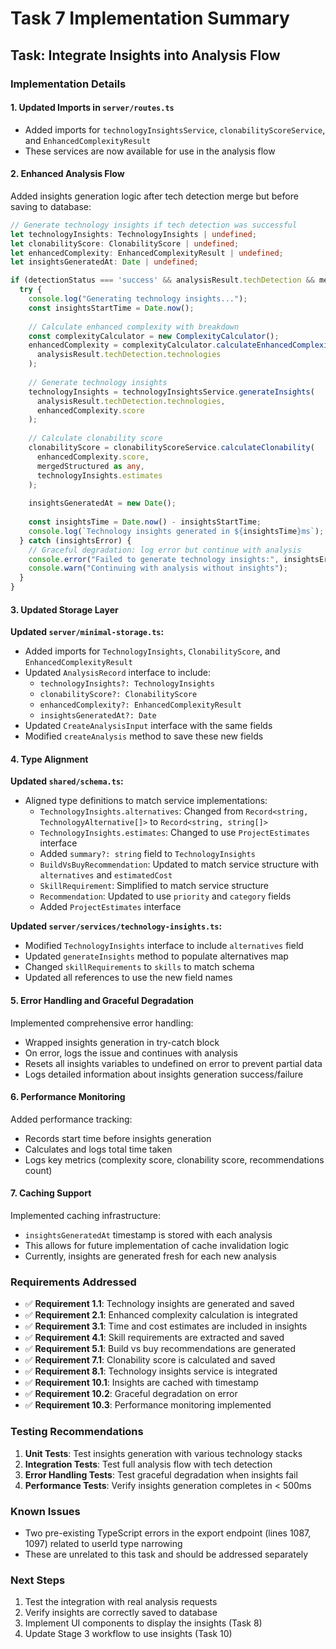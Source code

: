 # Task 7 Implementation Summary

## Task: Integrate Insights into Analysis Flow

### Implementation Details

#### 1. Updated Imports in `server/routes.ts`
- Added imports for `technologyInsightsService`, `clonabilityScoreService`, and `EnhancedComplexityResult`
- These services are now available for use in the analysis flow

#### 2. Enhanced Analysis Flow
Added insights generation logic after tech detection merge but before saving to database:

```typescript
// Generate technology insights if tech detection was successful
let technologyInsights: TechnologyInsights | undefined;
let clonabilityScore: ClonabilityScore | undefined;
let enhancedComplexity: EnhancedComplexityResult | undefined;
let insightsGeneratedAt: Date | undefined;

if (detectionStatus === 'success' && analysisResult.techDetection && mergedStructured?.technical?.actualDetected) {
  try {
    console.log("Generating technology insights...");
    const insightsStartTime = Date.now();
    
    // Calculate enhanced complexity with breakdown
    const complexityCalculator = new ComplexityCalculator();
    enhancedComplexity = complexityCalculator.calculateEnhancedComplexity(
      analysisResult.techDetection.technologies
    );
    
    // Generate technology insights
    technologyInsights = technologyInsightsService.generateInsights(
      analysisResult.techDetection.technologies,
      enhancedComplexity.score
    );
    
    // Calculate clonability score
    clonabilityScore = clonabilityScoreService.calculateClonability(
      enhancedComplexity.score,
      mergedStructured as any,
      technologyInsights.estimates
    );
    
    insightsGeneratedAt = new Date();
    
    const insightsTime = Date.now() - insightsStartTime;
    console.log(`Technology insights generated in ${insightsTime}ms`);
  } catch (insightsError) {
    // Graceful degradation: log error but continue with analysis
    console.error("Failed to generate technology insights:", insightsError);
    console.warn("Continuing with analysis without insights");
  }
}
```

#### 3. Updated Storage Layer

**Updated `server/minimal-storage.ts`:**
- Added imports for `TechnologyInsights`, `ClonabilityScore`, and `EnhancedComplexityResult`
- Updated `AnalysisRecord` interface to include:
  - `technologyInsights?: TechnologyInsights`
  - `clonabilityScore?: ClonabilityScore`
  - `enhancedComplexity?: EnhancedComplexityResult`
  - `insightsGeneratedAt?: Date`
- Updated `CreateAnalysisInput` interface with the same fields
- Modified `createAnalysis` method to save these new fields

#### 4. Type Alignment

**Updated `shared/schema.ts`:**
- Aligned type definitions to match service implementations:
  - `TechnologyInsights.alternatives`: Changed from `Record<string, TechnologyAlternative[]>` to `Record<string, string[]>`
  - `TechnologyInsights.estimates`: Changed to use `ProjectEstimates` interface
  - Added `summary?: string` field to `TechnologyInsights`
  - `BuildVsBuyRecommendation`: Updated to match service structure with `alternatives` and `estimatedCost`
  - `SkillRequirement`: Simplified to match service structure
  - `Recommendation`: Updated to use `priority` and `category` fields
  - Added `ProjectEstimates` interface

**Updated `server/services/technology-insights.ts`:**
- Modified `TechnologyInsights` interface to include `alternatives` field
- Updated `generateInsights` method to populate alternatives map
- Changed `skillRequirements` to `skills` to match schema
- Updated all references to use the new field names

#### 5. Error Handling and Graceful Degradation

Implemented comprehensive error handling:
- Wrapped insights generation in try-catch block
- On error, logs the issue and continues with analysis
- Resets all insights variables to undefined on error to prevent partial data
- Logs detailed information about insights generation success/failure

#### 6. Performance Monitoring

Added performance tracking:
- Records start time before insights generation
- Calculates and logs total time taken
- Logs key metrics (complexity score, clonability score, recommendations count)

#### 7. Caching Support

Implemented caching infrastructure:
- `insightsGeneratedAt` timestamp is stored with each analysis
- This allows for future implementation of cache invalidation logic
- Currently, insights are generated fresh for each new analysis

### Requirements Addressed

- ✅ **Requirement 1.1**: Technology insights are generated and saved
- ✅ **Requirement 2.1**: Enhanced complexity calculation is integrated
- ✅ **Requirement 3.1**: Time and cost estimates are included in insights
- ✅ **Requirement 4.1**: Skill requirements are extracted and saved
- ✅ **Requirement 5.1**: Build vs buy recommendations are generated
- ✅ **Requirement 7.1**: Clonability score is calculated and saved
- ✅ **Requirement 8.1**: Technology insights service is integrated
- ✅ **Requirement 10.1**: Insights are cached with timestamp
- ✅ **Requirement 10.2**: Graceful degradation on error
- ✅ **Requirement 10.3**: Performance monitoring implemented

### Testing Recommendations

1. **Unit Tests**: Test insights generation with various technology stacks
2. **Integration Tests**: Test full analysis flow with tech detection
3. **Error Handling Tests**: Test graceful degradation when insights fail
4. **Performance Tests**: Verify insights generation completes in < 500ms

### Known Issues

- Two pre-existing TypeScript errors in the export endpoint (lines 1087, 1097) related to userId type narrowing
- These are unrelated to this task and should be addressed separately

### Next Steps

1. Test the integration with real analysis requests
2. Verify insights are correctly saved to database
3. Implement UI components to display the insights (Task 8)
4. Update Stage 3 workflow to use insights (Task 10)
